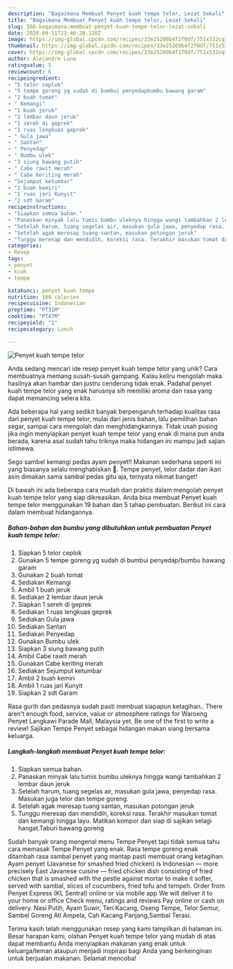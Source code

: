 ```yaml
---
description: "Bagaimana Membuat Penyet kuah tempe telor, Lezat Sekali"
title: "Bagaimana Membuat Penyet kuah tempe telor, Lezat Sekali"
slug: 566-bagaimana-membuat-penyet-kuah-tempe-telor-lezat-sekali
date: 2020-09-11T23:40:20.120Z
image: https://img-global.cpcdn.com/recipes/33e25209b4f2f0df/751x532cq70/penyet-kuah-tempe-telor-foto-resep-utama.jpg
thumbnail: https://img-global.cpcdn.com/recipes/33e25209b4f2f0df/751x532cq70/penyet-kuah-tempe-telor-foto-resep-utama.jpg
cover: https://img-global.cpcdn.com/recipes/33e25209b4f2f0df/751x532cq70/penyet-kuah-tempe-telor-foto-resep-utama.jpg
author: Alejandro Luna
ratingvalue: 5
reviewcount: 6
recipeingredient:
- "5 telor ceplok"
- "5 tempe goreng yg sudah di bumbui penyedapbumbu bawang garam"
- "2 buah tomat"
- " Kemangi"
- "1 buah jeruk"
- "2 lembar daun jeruk"
- "1 sereh di geprek"
- "1 ruas lengkuas geprek"
- " Gula jawa"
- " Santan"
- " Penyedap"
- " Bumbu ulek"
- "3 siung bawang putih"
- " Cabe rawit merah"
- " Cabe keriting merah"
- "Sejumput ketumbar"
- "2 buah kemiri"
- "1 ruas jari Kunyit"
- "2 sdt Garam"
recipeinstructions:
- "Siapkan semua bahan."
- "Panaskan minyak lalu tumis bumbu uleknya hingga wangi tambahkan 2 lembar daun jeruk"
- "Setelah harum, tuang segelas air, masukan gula jawa, penyedap rasa. Masukan juga telor dan tempe goreng."
- "Setelah agak meresap tuang santan, masukan potongan jeruk"
- "Tunggu meresap dan mendidih, koreksi rasa. Terakhir masukan tomat dan kemangi hingga layu. Matikan kompor dan siap di sajikan selagi hangat.Taburi bawang goreng"
categories:
- Resep
tags:
- penyet
- kuah
- tempe

katakunci: penyet kuah tempe 
nutrition: 109 calories
recipecuisine: Indonesian
preptime: "PT31M"
cooktime: "PT47M"
recipeyield: "1"
recipecategory: Lunch

---
```



![Penyet kuah tempe telor](https://img-global.cpcdn.com/recipes/33e25209b4f2f0df/751x532cq70/penyet-kuah-tempe-telor-foto-resep-utama.jpg)

Anda sedang mencari ide resep penyet kuah tempe telor yang unik? Cara membuatnya memang susah-susah gampang. Kalau keliru mengolah maka hasilnya akan hambar dan justru cenderung tidak enak. Padahal penyet kuah tempe telor yang enak harusnya sih memiliki aroma dan rasa yang dapat memancing selera kita.

Ada beberapa hal yang sedikit banyak berpengaruh terhadap kualitas rasa dari penyet kuah tempe telor, mulai dari jenis bahan, lalu pemilihan bahan segar, sampai cara mengolah dan menghidangkannya. Tidak usah pusing jika ingin menyiapkan penyet kuah tempe telor yang enak di mana pun anda berada, karena asal sudah tahu triknya maka hidangan ini mampu jadi sajian istimewa.

Sego sambel kemangi pedas ayam penyet!! Makanan sederhana seperti ini yang biasanya selalu menghabiskan 🍚. Tempe penyet, telor dadar dan ikan asin dimakan sama sambal pedas gitu aja, ternyata nikmat banget!


Di bawah ini ada beberapa cara mudah dan praktis dalam mengolah penyet kuah tempe telor yang siap dikreasikan. Anda bisa membuat Penyet kuah tempe telor menggunakan 19 bahan dan 5 tahap pembuatan. Berikut ini cara dalam membuat hidangannya.

<!--inarticleads1-->

##### Bahan-bahan dan bumbu yang dibutuhkan untuk pembuatan Penyet kuah tempe telor:

1. Siapkan 5 telor ceplok
1. Gunakan 5 tempe goreng yg sudah di bumbui penyedap/bumbu bawang garam
1. Gunakan 2 buah tomat
1. Sediakan  Kemangi
1. Ambil 1 buah jeruk
1. Sediakan 2 lembar daun jeruk
1. Siapkan 1 sereh di geprek
1. Sediakan 1 ruas lengkuas geprek
1. Sediakan  Gula jawa
1. Sediakan  Santan
1. Sediakan  Penyedap
1. Gunakan  Bumbu ulek
1. Siapkan 3 siung bawang putih
1. Ambil  Cabe rawit merah
1. Gunakan  Cabe keriting merah
1. Sediakan Sejumput ketumbar
1. Ambil 2 buah kemiri
1. Ambil 1 ruas jari Kunyit
1. Siapkan 2 sdt Garam


Rasa gurih dan pedasnya sudah pasti membuat siapapun ketagihan.. There aren&#39;t enough food, service, value or atmosphere ratings for Waroeng Penyet Langkawi Parade Mall, Malaysia yet. Be one of the first to write a review! Sajikan Tempe Penyet sebagai hidangan makan siang bersama keluarga. 

<!--inarticleads2-->

##### Langkah-langkah membuat Penyet kuah tempe telor:

1. Siapkan semua bahan.
1. Panaskan minyak lalu tumis bumbu uleknya hingga wangi tambahkan 2 lembar daun jeruk
1. Setelah harum, tuang segelas air, masukan gula jawa, penyedap rasa. Masukan juga telor dan tempe goreng.
1. Setelah agak meresap tuang santan, masukan potongan jeruk
1. Tunggu meresap dan mendidih, koreksi rasa. Terakhir masukan tomat dan kemangi hingga layu. Matikan kompor dan siap di sajikan selagi hangat.Taburi bawang goreng


Sudah banyak orang mengenal menu Tempe Penyet tapi tidak semua tahu cara memasak Tempe Penyet yang enak. Rasa tempe goreng enak ditambah rasa sambal penyet yang mantap pasti membuat orang ketagihan. Ayam penyet (Javanese for smashed fried chicken) is Indonesian — more precisely East Javanese cuisine — fried chicken dish consisting of fried chicken that is smashed with the pestle against mortar to make it softer, served with sambal, slices of cucumbers, fried tofu and tempeh. Order from Penyet Express (KL Sentral) online or via mobile app We will deliver it to your home or office Check menu, ratings and reviews Pay online or cash on delivery. Nasi Putih, Ayam Suwir, Teri Kacang, Oseng Tempe, Telor Semur, Sambel Goreng Ati Ampela, Cah Kacang Panjang,Sambal Terasi. 

Terima kasih telah menggunakan resep yang kami tampilkan di halaman ini. Besar harapan kami, olahan Penyet kuah tempe telor yang mudah di atas dapat membantu Anda menyiapkan makanan yang enak untuk keluarga/teman ataupun menjadi inspirasi bagi Anda yang berkeinginan untuk berjualan makanan. Selamat mencoba!
